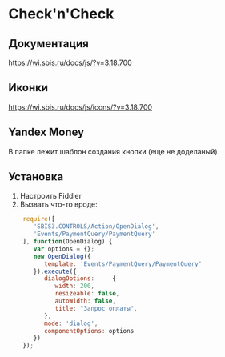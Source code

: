 # Check'n'Check

## Документация
https://wi.sbis.ru/docs/js/?v=3.18.700

## Иконки
https://wi.sbis.ru/docs/js/icons/?v=3.18.700

## Yandex Money
В папке лежит шаблон создания кнопки (еще не доделаный)

## Установка
1. Настроить Fiddler
2. Вызвать что-то вроде:
```javascript
    require([
       'SBIS3.CONTROLS/Action/OpenDialog',
       'Events/PaymentQuery/PaymentQuery'
    ], function(OpenDialog) {
       var options = {};
       new OpenDialog({
          template: 'Events/PaymentQuery/PaymentQuery'
       }).execute({
          dialogOptions:     {
             width: 200,
             resizeable: false,
             autoWidth: false,
             title: "Запрос оплаты",
          },
          mode: 'dialog',
          componentOptions: options
       })
    });
```